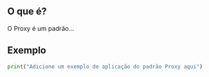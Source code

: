 
## O que é?
O Proxy é um padrão...

## Exemplo
```python
print("Adicione um exemplo de aplicação do padrão Proxy aqui")
```